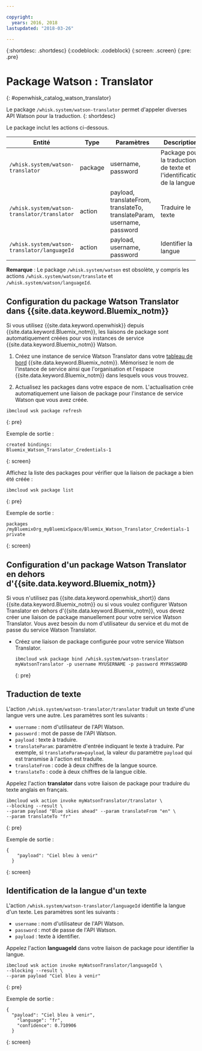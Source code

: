```yaml
---

copyright:
  years: 2016, 2018
lastupdated: "2018-03-26"

---
```


{:shortdesc: .shortdesc}
{:codeblock: .codeblock}
{:screen: .screen}
{:pre: .pre}

# Package Watson : Translator
{: #openwhisk_catalog_watson_translator}

Le package `/whisk.system/watson-translator` permet d'appeler diverses API Watson pour la traduction.
{: shortdesc}

Le package inclut les actions ci-dessous.

| Entité | Type | Paramètres | Description |
| --- | --- | --- | --- |
| `/whisk.system/watson-translator` | package | username, password | Package pour la traduction de texte et l'identification de la langue  |
| `/whisk.system/watson-translator/translator` | action | payload, translateFrom, translateTo, translateParam, username, password | Traduire le texte |
| `/whisk.system/watson-translator/languageId` | action | payload, username, password | Identifier la langue |

**Remarque** : Le package
`/whisk.system/watson` est obsolète, y compris les actions
`/whisk.system/watson/translate` et `/whisk.system/watson/languageId`.

## Configuration du package Watson Translator dans {{site.data.keyword.Bluemix_notm}}

Si vous utilisez {{site.data.keyword.openwhisk}} depuis {{site.data.keyword.Bluemix_notm}}, les liaisons de package sont automatiquement créées pour vos instances de service {{site.data.keyword.Bluemix_notm}} Watson.

1. Créez une instance de service Watson Translator dans votre [tableau de bord](http://console.bluemix.net) {{site.data.keyword.Bluemix_notm}}. Mémorisez le nom de l'instance de service ainsi que l'organisation et l'espace {{site.data.keyword.Bluemix_notm}} dans lesquels vous vous trouvez.

2. Actualisez les packages dans votre espace de nom. L'actualisation crée automatiquement une liaison de package pour l'instance de service Watson que vous avez créée.
  ```
  ibmcloud wsk package refresh
  ```
  {: pre}

  Exemple de sortie :
  ```
  created bindings:
  Bluemix_Watson_Translator_Credentials-1
  ```
  {: screen}

  Affichez la liste des packages pour vérifier que la liaison de package a bien été créée :
  ```
  ibmcloud wsk package list
  ```
  {: pre}

  Exemple de sortie :
  ```
  packages
  /myBluemixOrg_myBluemixSpace/Bluemix_Watson_Translator_Credentials-1 private
  ```
  {: screen}

## Configuration d'un package Watson Translator en dehors d'{{site.data.keyword.Bluemix_notm}}

Si vous n'utilisez pas {{site.data.keyword.openwhisk_short}} dans {{site.data.keyword.Bluemix_notm}} ou si vous voulez configurer Watson Translator en dehors d'{{site.data.keyword.Bluemix_notm}}, vous devez créer une liaison de package manuellement pour votre service Watson Translator. Vous avez besoin du nom d'utilisateur du service et du mot de passe du service Watson Translator.

- Créez une liaison de package configurée pour votre service Watson Translator.
  ```
  ibmcloud wsk package bind /whisk.system/watson-translator myWatsonTranslator -p username MYUSERNAME -p password MYPASSWORD
  ```
  {: pre}

## Traduction de texte

L'action `/whisk.system/watson-translator/translator` traduit un texte d'une langue vers une autre. Les paramètres sont les suivants :

- `username` : nom d'utilisateur de l'API Watson.
- `password` : mot de passe de l'API Watson.
- `payload` : texte à traduire.
- `translateParam`: paramètre d'entrée indiquant le texte à traduire. Par exemple, si `translateParam=payload`, la valeur du paramètre `payload` qui est transmise à l'action est traduite.
- `translateFrom` : code à deux chiffres de la langue source.
- `translateTo` : code à deux chiffres de la langue cible.

Appelez l'action **translator** dans votre liaison de package pour traduire du texte anglais en français.
```
ibmcloud wsk action invoke myWatsonTranslator/translator \
--blocking --result \
--param payload "Blue skies ahead" --param translateFrom "en" \
--param translateTo "fr"
```
{: pre}

Exemple de sortie :
```
{
    "payload": "Ciel bleu à venir"
  }
```
{: screen}

## Identification de la langue d'un texte

L'action `/whisk.system/watson-translator/languageId` identifie la langue d'un texte. Les paramètres sont les suivants :

- `username` : nom d'utilisateur de l'API Watson.
- `password` : mot de passe de l'API Watson.
- `payload` : texte à identifier.

Appelez l'action **languageId** dans votre liaison de package pour identifier la langue.
```
ibmcloud wsk action invoke myWatsonTranslator/languageId \
--blocking --result \
--param payload "Ciel bleu à venir"
```
{: pre}

Exemple de sortie :
```
{
  "payload": "Ciel bleu à venir",
    "language": "fr",
    "confidence": 0.710906
  }
```
{: screen}
